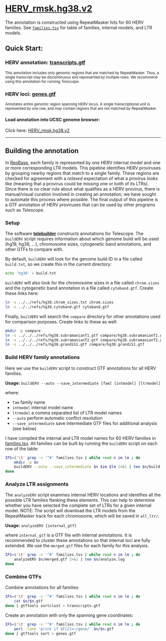 # [HERV_rmsk.hg38.v2](http://genome.ucsc.edu/cgi-bin/hgTracks?db=hg38&hgct_customText=track%20name=Telescope.v2%20description=%27Telescope%20Annotation%27%0Ahttps://github.com/mlbendall/telescope_annotation_db/raw/master/builds/HERV_rmsk.hg38.v2/transcripts.gtf)

The annotation is constructed using RepeatMasker hits for 60 HERV families. See [`families.tsv`](./families.tsv) for table of families, internal models, and LTR models.

## Quick Start:

### HERV annotation: [transcripts.gtf](https://github.com/mlbendall/telescope_annotation_db/raw/master/builds/HERV_rmsk.hg38.v2/transcripts.gtf)

<sup> This annotation includes only genomic regions that are matched by RepeatMasker. Thus, a single transcript may be discontinuous and represented by multiple rows. We recommend using this annotation for running *Telescope*. </sup>

### HERV loci: [genes.gtf](https://github.com/mlbendall/telescope_annotation_db/raw/master/builds/HERV_rmsk.hg38.v2/genes.gtf)

<sup> Annotates entire genomic region spanning HERV locus. A single transcriptional unit is represented by one row, and may contain regions that are not matched by RepeatMasker.</sup>


#### Load annotation into UCSC genome browser:

Click here: [HERV_rmsk.hg38.v2](http://genome.ucsc.edu/cgi-bin/hgTracks?db=hg38&hgct_customText=track%20name=Telescope.v2%20description=%27Telescope%20Annotation%27%0Ahttps://github.com/mlbendall/telescope_annotation_db/raw/master/builds/HERV_rmsk.hg38.v2/transcripts.gtf)

-----

## Building the annotation

In [RepBase](http://www.girinst.org/repbase/), each family is represented by one HERV internal model and one or more corresponding LTR models. This pipeline identifies HERV proviruses by grouping nearby regions that match to a single family. These regions are checked for agreement with a _relaxed_ expectation of what a provirus looks like (meaning that a provirus could be missing one or both of its LTRs). Since there is no clear rule about what qualifies as a HERV provirus, there is manual/visual curation involved in creating an annotation; we have sought to automate this process where possible. The final output of this pipeline is a GTF annotation of HERV proviruses that can be used by other programs such as *Telescope*.

### Setup

The software **[telebuilder](https://github.com/mlbendall/telebuilder)** constructs annotations for Telescope. The `buildERV` script requires information about which genome build will be used (hg19, hg38, ...), chromosome sizes, cytogenetic band annotations, and other GTFs to compare with.

By default, `buildERV` will look for the genome build ID in a file called `build.txt`, so we create this in the current directory:

```bash
echo 'hg38' > build.txt
```

`buildERV` will also look for the chromosome sizes in a file called `chrom.sizes` and the cytogenetic band annotation in a file called `cytoband.gtf`. Create these links here:

```bash
ln -s ../../refs/hg38.chrom_sizes.txt chrom.sizes
ln -s ../../refs/hg38.cytoband.gtf cytoband.gtf
```

Finally, `buildERV` will search the `compare` directory for other annotations used for comparison purposes. Create links to these as well:

```bash
mkdir -p compare
ln -s ../../../refs/hg38.subramanianT1.gtf compare/hg38.subramanianT1.gtf
ln -s ../../../refs/hg38.subramanianT2.gtf compare/hg38.subramanianT2.gtf
ln -s ../../../refs/hg38.grandiS1.gtf compare/hg38.grandiS1.gtf
```

### Build HERV family annotations

Here we use the `buildERV` script to construct GTF annotations for all HERV families.

**Usage:** `buildERV --auto --save_intermediate [fam] [intmodel] [ltrmodel]`

where: 

+ `fam` family name
+ `intmodel` internal model name
+ `ltrmodel` a comma separated list of LTR model names
+ `--auto` perform automatic conflict resolution
+ `--save_intermediate` save intermediate GTF files for additional analysis (see below)

I have compiled the internal and LTR model names for 60 HERV families in [families.tsv](families.tsv). All families can be built by running the `buildERV` script on each row of the table:

```bash
IFS=$'\t' grep -v '^#' families.tsv | while read n im lm ; do
    mkdir -p $n
    buildERV --auto --save_intermediate $n $im $lm 2>&1 | tee $n/build.log    
done
```

### Analyze LTR assignments

The `analyzeERV` script examines internal HERV locations and identifies all the possible LTR families flanking these elements. This can help to determine whether you have selected the complete set of LTRs for a given internal model. NOTE: The script will download the LTR models from the RepeatMasker track for each chromosome, which will be saved in `all_ltr/`.

**Usage:** `analyzeERV [internal_gtf]`

where `internal_gtf` is a GTF file with internal annotations. It is recommended to cluster these annotations so that internal loci are fully extended. We use the `merged.gtf` files for each family for this analysis. 

```bash
IFS=$'\t' grep -v '^#' families.tsv | while read n im lm ; do
    analyzeERV $n/merged.gtf 2>&1 | tee $n/analyze.log
done
```

### Combine GTFs

Combine annotations for all families:

```bash
IFS=$'\t' grep -v '^#' families.tsv | while read n im lm ; do
    cat $n/$n.gtf
done | gtftools sortclust > transcripts.gtf
```

Create an annotation with only the spanning gene coordinates:

```bash
IFS=$'\t' grep -v '^#' families.tsv | while read n im lm ; do
    perl -lane 'print if $F[2]=~/gene/' $n/$n.gtf
done | gtftools sort > genes.gtf
```
